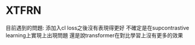 # XTFRN

目前遇到的問題:
添加入cl loss之後沒有表現得更好
不確定是在supcontrastive learning上實現上出現問題
還是說transformer在對比學習上沒有更多的效果
